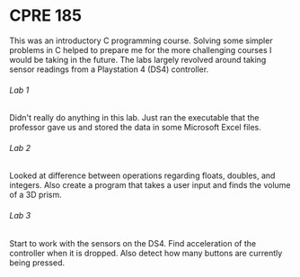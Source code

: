 # CPRE 185
This was an introductory C programming course. Solving some simpler problems in C helped to prepare me for the more challenging courses I would be taking in the future. The labs largely revolved around taking sensor readings from a Playstation 4 (DS4) controller.

###### Lab 1
Didn't really do anything in this lab. Just ran the executable that the professor gave us and stored the data in some Microsoft Excel files.

###### Lab 2
Looked at difference between operations regarding floats, doubles, and integers. Also create a program that takes a user input and finds the volume of a 3D prism.

###### Lab 3
Start to work with the sensors on the DS4. Find acceleration of the controller when it is dropped. Also detect how many buttons are currently being pressed.
